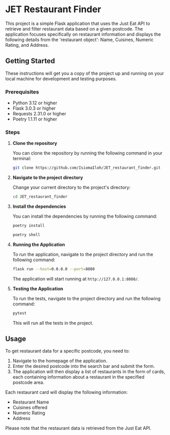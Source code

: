 # JET Restaurant Finder

This project is a simple Flask application that uses the Just Eat API to retrieve and filter restaurant data based on a given postcode. The application focuses specifically on restaurant information and displays the following details from the 'restaurant object': Name, Cuisines, Numeric Rating, and Address.

## Getting Started

These instructions will get you a copy of the project up and running on your local machine for development and testing purposes.

### Prerequisites

- Python 3.12 or higher
- Flask 3.0.3 or higher
- Requests 2.31.0 or higher
- Poetry 1.1.11 or higher

### Steps

1. **Clone the repository**

   You can clone the repository by running the following command in your terminal:

   ```bash
   git clone https://github.com/IsiomaIloh/JET_restaurant_finder.git
    ```
   
2. **Navigate to the project directory**

   Change your current directory to the project's directory:

   ```bash
   cd JET_restaurant_finder
   ```

3. **Install the dependencies**

   You can install the dependencies by running the following command:

   ```bash
   poetry install
   ```
   
   ```bash
   poetry shell
   ```
   
4. **Running the Application**

   To run the application, navigate to the project directory and run the following command:

   ```bash
   flask run --host=0.0.0.0 --port=8080
   ```

   The application will start running at `http://127.0.0.1:8080/`.

5. **Testing the Application**

   To run the tests, navigate to the project directory and run the following command:

   ```bash
   pytest
   ```

   This will run all the tests in the project.


## Usage

To get restaurant data for a specific postcode, you need to:

1. Navigate to the homepage of the application.
2. Enter the desired postcode into the search bar and submit the form.
3. The application will then display a list of restaurants in the form of cards, each containing information about a restaurant in the specified postcode area.

Each restaurant card will display the following information:

- Restaurant Name
- Cuisines offered
- Numeric Rating
- Address

Please note that the restaurant data is retrieved from the Just Eat API.
